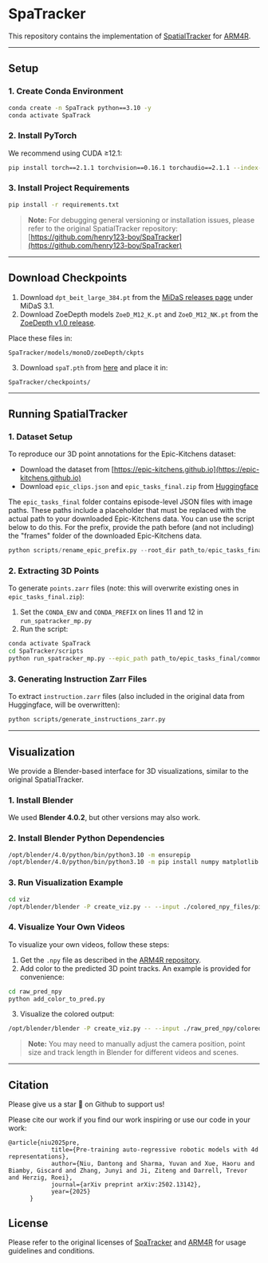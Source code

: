 # SpaTracker

This repository contains the implementation of [SpatialTracker](https://henry123-boy.github.io/SpaTracker/) for [ARM4R](https://arm4r.github.io).

---

## Setup

### 1. Create Conda Environment

```bash
conda create -n SpaTrack python==3.10 -y
conda activate SpaTrack
```

### 2. Install PyTorch

We recommend using CUDA ≥12.1:

```bash
pip install torch==2.1.1 torchvision==0.16.1 torchaudio==2.1.1 --index-url https://download.pytorch.org/whl/cu121
```

### 3. Install Project Requirements

```bash
pip install -r requirements.txt
```

> **Note:** For debugging general versioning or installation issues, please refer to the original SpatialTracker repository: [https://github.com/henry123-boy/SpaTracker](https://github.com/henry123-boy/SpaTracker)

---

## Download Checkpoints

1. Download `dpt_beit_large_384.pt` from the [MiDaS releases page](https://github.com/isl-org/MiDaS/releases/) under MiDaS 3.1.
2. Download ZoeDepth models `ZoeD_M12_K.pt` and `ZoeD_M12_NK.pt` from the [ZoeDepth v1.0 release](https://github.com/isl-org/ZoeDepth/releases/tag/v1.0).

Place these files in:

```
SpaTracker/models/monoD/zoeDepth/ckpts
```

3. Download `spaT.pth` from [here](https://drive.google.com/drive/folders/1UtzUJLPhJdUg2XvemXXz1oe6KUQKVjsZ) and place it in:

```
SpaTracker/checkpoints/
```

---

## Running SpatialTracker

### 1. Dataset Setup

To reproduce our 3D point annotations for the Epic-Kitchens dataset:

- Download the dataset from [https://epic-kitchens.github.io](https://epic-kitchens.github.io)
- Download `epic_clips.json` and `epic_tasks_final.zip` from [Huggingface](https://huggingface.co/datasets/yuvansharma/arm4r-data)

The `epic_tasks_final` folder contains episode-level JSON files with image paths. These paths include a placeholder that must be replaced with the actual path to your downloaded Epic-Kitchens data. You can use the script below to do this. For the prefix, provide the path before (and not including) the "frames" folder of the downloaded Epic-Kitchens data.

```python
python scripts/rename_epic_prefix.py --root_dir path_to/epic_tasks_final/common_task --prefix path_to_epic_kitchens_data
```

### 2. Extracting 3D Points

To generate `points.zarr` files (note: this will overwrite existing ones in `epic_tasks_final.zip`):

1. Set the `CONDA_ENV` and `CONDA_PREFIX` on lines 11 and 12 in `run_spatracker_mp.py`
2. Run the script:

```bash
conda activate SpaTrack
cd SpaTracker/scripts
python run_spatracker_mp.py --epic_path path_to/epic_tasks_final/common_task --gpu_ids 0,1,2,3
```

### 3. Generating Instruction Zarr Files

To extract `instruction.zarr` files (also included in the original data from Huggingface, will be overwritten):

```bash
python scripts/generate_instructions_zarr.py
```

---

## Visualization

We provide a Blender-based interface for 3D visualizations, similar to the original SpatialTracker.

### 1. Install Blender

We used **Blender 4.0.2**, but other versions may also work.

### 2. Install Blender Python Dependencies

```bash
/opt/blender/4.0/python/bin/python3.10 -m ensurepip
/opt/blender/4.0/python/bin/python3.10 -m pip install numpy matplotlib trimesh
```

### 3. Run Visualization Example

```bash
cd viz
/opt/blender/blender -P create_viz.py -- --input ./colored_npy_files/pick_cube_example.npy
```

### 4. Visualize Your Own Videos

To visualize your own videos, follow these steps:

1. Get the `.npy` file as described in the [ARM4R repository](https://arm4r.github.io).
2. Add color to the predicted 3D point tracks. An example is provided for convenience:

```bash
cd raw_pred_npy
python add_color_to_pred.py
```

3. Visualize the colored output:

```bash
/opt/blender/blender -P create_viz.py -- --input ./raw_pred_npy/colored_raw_points_example.npy --track_len 5
```

> **Note:** You may need to manually adjust the camera position, point size and track length in Blender for different videos and scenes.

---

## Citation 
Please give us a star 🌟 on Github to support us!

Please cite our work if you find our work inspiring or use our code in your work:
```
@article{niu2025pre,
            title={Pre-training auto-regressive robotic models with 4d representations},
            author={Niu, Dantong and Sharma, Yuvan and Xue, Haoru and Biamby, Giscard and Zhang, Junyi and Ji, Ziteng and Darrell, Trevor and Herzig, Roei},
            journal={arXiv preprint arXiv:2502.13142},
            year={2025}
      }
```

## License

Please refer to the original licenses of [SpaTracker](https://github.com/henry123-boy/SpaTracker) and [ARM4R](https://arm4r.github.io) for usage guidelines and conditions.